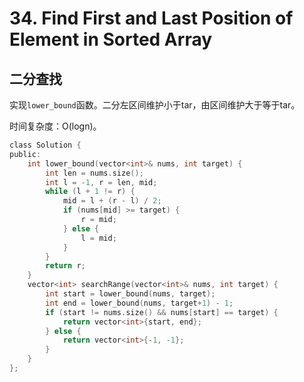 # 34. Find First and Last Position of Element in Sorted Array

## 二分查找

实现`lower_bound`函数。二分左区间维护小于tar，由区间维护大于等于tar。

时间复杂度：O(logn)。

```c
class Solution {
public:
    int lower_bound(vector<int>& nums, int target) {
        int len = nums.size();
        int l = -1, r = len, mid;
        while (l + 1 != r) {
            mid = l + (r - l) / 2;
            if (nums[mid] >= target) {
                r = mid;
            } else {
                l = mid;
            }
        }
        return r;
    }
    vector<int> searchRange(vector<int>& nums, int target) {
        int start = lower_bound(nums, target);
        int end = lower_bound(nums, target+1) - 1;
        if (start != nums.size() && nums[start] == target) {
            return vector<int>{start, end};
        } else {
            return vector<int>{-1, -1};
        }
    }
};
```